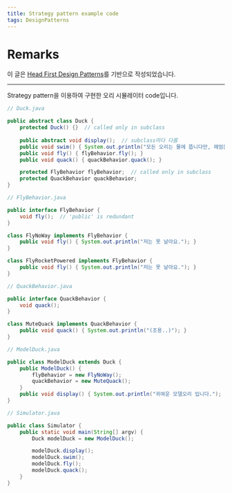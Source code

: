 ```yaml
---
title: Strategy pattern example code
tags: DesignPatterns
---
```


# Remarks
이 글은 [Head First Design Patterns](http://www.hanbit.co.kr/store/books/look.php?p_code=B9860513241)를 기반으로 작성되었습니다. <br>

<!--more-->

---

Strategy pattern을 이용하여 구현한 오리 시뮬레이터 code입니다.


```java
// Duck.java

public abstract class Duck {
    protected Duck() {}  // called only in subclass
    
    public abstract void display();  // subclass마다 다름
    public void swim() { System.out.println("모든 오리는 물에 뜹니다만, 헤엄은..?"); }
    public void fly() { flyBehavior.fly(); }
    public void quack() { quackBehavior.quack(); }

    protected FlyBehavior flyBehavior;  // called only in subclass
    protected QuackBehavior quackBehavior;
}
```

```java
// FlyBehavior.java

public interface FlyBehavior {
    void fly();  // 'public' is redundant
}

class FlyNoWay implements FlyBehavior {
    public void fly() { System.out.println("저는 못 날아요."); }
}

class FlyRocketPowered implements FlyBehavior {
    public void fly() { System.out.println("저는 못 날아요."); }
}
```

```java
// QuackBehavior.java

public interface QuackBehavior {
    void quack();
}

class MuteQuack implements QuackBehavior {
    public void quack() { System.out.println("(조용..)"); }
}
```

```java
// ModelDuck.java

public class ModelDuck extends Duck {
    public ModelDuck() {
        flyBehavior = new FlyNoWay();
        quackBehavior = new MuteQuack();
    }
    public void display() { System.out.println("귀여운 모델오리 입니다."); }
}
```

```java
// Simulator.java

public class Simulator {
    public static void main(String[] argv) {
        Duck modelDuck = new ModelDuck();

        modelDuck.display();
        modelDuck.swim();
        modelDuck.fly();
        modelDuck.quack();
    }
}
```